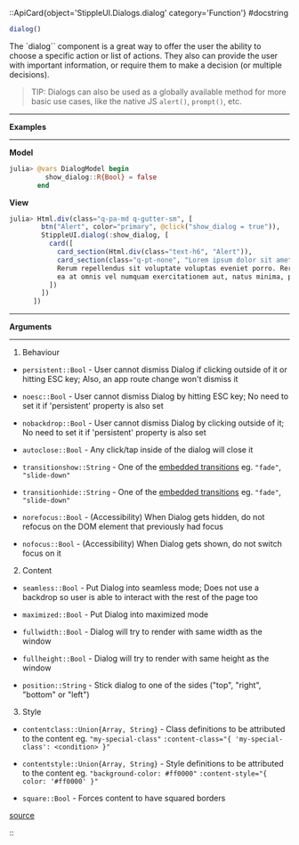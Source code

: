 

::ApiCard{object='StippleUI.Dialogs.dialog' category='Function'}
#docstring



```julia
dialog()
```


The `dialog`` component is a great way to offer the user the ability to choose a specific action or list of actions. They also can provide the user with important information, or require them to make a decision (or multiple decisions).
> 
> TIP: Dialogs can also be used as a globally available method for more basic use cases, like the native JS `alert()`, `prompt()`, etc.
> 


---


**Examples**


---


**Model**

```julia
julia> @vars DialogModel begin
         show_dialog::R{Bool} = false
       end
```


**View**

```julia
julia> Html.div(class="q-pa-md q-gutter-sm", [
        btn("Alert", color="primary", @click("show_dialog = true")),
        StippleUI.dialog(:show_dialog, [
          card([
            card_section(Html.div(class="text-h6", "Alert")),
            card_section(class="q-pt-none", "Lorem ipsum dolor sit amet consectetur adipisicing elit. 
            Rerum repellendus sit voluptate voluptas eveniet porro. Rerum blanditiis perferendis totam, 
            ea at omnis vel numquam exercitationem aut, natus minima, porro labore.")
          ])
        ])
      ])
```



---


**Arguments**


---

1. Behaviour
  - `persistent::Bool` - User cannot dismiss Dialog if clicking outside of it or hitting ESC key; Also, an app route change won&#39;t dismiss it
    
  - `noesc::Bool` - User cannot dismiss Dialog by hitting ESC key; No need to set it if &#39;persistent&#39; property is also set
    
  - `nobackdrop::Bool` - User cannot dismiss Dialog by clicking outside of it; No need to set it if &#39;persistent&#39; property is also set
    
  - `autoclose::Bool` - Any click/tap inside of the dialog will close it
    
  - `transitionshow::String` - One of the [embedded transitions](https://v1.quasar.dev/options/transitions) eg. `"fade"`, `"slide-down"`
    
  - `transitionhide::String` - One of the [embedded transitions](https://v1.quasar.dev/options/transitions) eg. `"fade"`, `"slide-down"`
    
  - `norefocus::Bool` - (Accessibility) When Dialog gets hidden, do not refocus on the DOM element that previously had focus
    
  - `nofocus::Bool` - (Accessibility) When Dialog gets shown, do not switch focus on it
    
  
2. Content
  - `seamless::Bool` - Put Dialog into seamless mode; Does not use a backdrop so user is able to interact with the rest of the page too
    
  - `maximized::Bool` - Put Dialog into maximized mode
    
  - `fullwidth::Bool` - Dialog will try to render with same width as the window
    
  - `fullheight::Bool` - Dialog will try to render with same height as the window
    
  - `position::String` - Stick dialog to one of the sides (&quot;top&quot;, &quot;right&quot;, &quot;bottom&quot; or &quot;left&quot;)
    
  
3. Style
  - `contentclass::Union{Array, String}` - Class definitions to be attributed to the content eg. `"my-special-class"` `:content-class="{ 'my-special-class': <condition> }"`
    
  - `contentstyle::Union{Array, String}` - Style definitions to be attributed to the content eg. `"background-color: #ff0000"` `:content-style="{ color: '#ff0000' }"`
    
  - `square::Bool` - Forces content to have squared borders
    
  


[source](https://github.com/GenieFramework/StippleUI.jl/blob/v0.24.2/src/Dialogs.jl#L10-L66)

::
